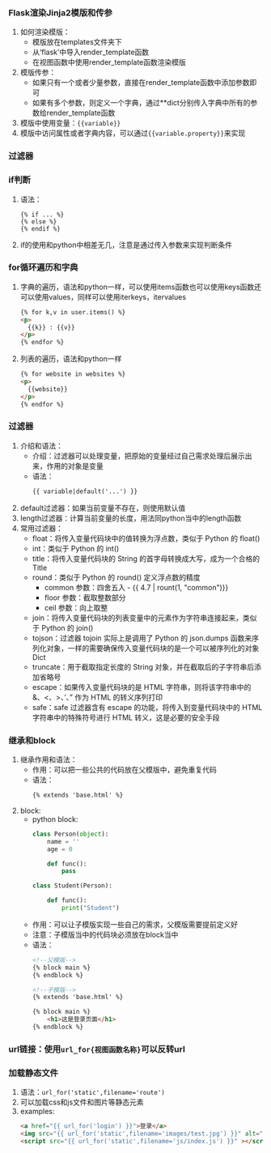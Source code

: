 ### Flask渲染Jinja2模版和传参

1. 如何渲染模版：
    * 模版放在templates文件夹下
    * 从‘flask’中导入render_template函数
    * 在视图函数中使用render_template函数渲染模版
2. 模版传参：
    * 如果只有一个或者少量参数，直接在render_template函数中添加参数即可
    * 如果有多个参数，则定义一个字典，通过**dict分别传入字典中所有的参数给render_template函数
3. 模版中使用变量：`{{variable}}`
4. 模版中访问属性或者字典内容，可以通过`{{variable.property}}`来实现

### 过滤器

### if判断

1. 语法：
    ```
    {% if ... %}
    {% else %}
    {% endif %}
    ```
2. if的使用和python中相差无几，注意是通过传入参数来实现判断条件

### for循环遍历和字典

1. 字典的遍历，语法和python一样，可以使用items函数也可以使用keys函数还可以使用values，同样可以使用iterkeys，itervalues
    ```html
    {% for k,v in user.items() %}
    <p>
      {{k}} : {{v}}
    </p>
    {% endfor %}
    ```
2. 列表的遍历，语法和python一样
    ```html
    {% for website in websites %}
    <p>
      {{website}}
    </p>
    {% endfor %}
    ```

### 过滤器

1. 介绍和语法：
    * 介绍：过滤器可以处理变量，把原始的变量经过自己需求处理后展示出来，作用的对象是变量
    * 语法：
      ```html
      {{ variable|default('...') }}
      ```
2. default过滤器：如果当前变量不存在，则使用默认值
3. length过滤器：计算当前变量的长度，用法同python当中的length函数
4. 常用过滤器：
    * float：将传入变量代码块中的值转换为浮点数，类似于 Python 的 float()
    * int：类似于 Python 的 int()
    * title：将传入变量代码块的 String 的首字母转换成大写，成为一个合格的 Title
    * round：类似于 Python 的 round() 定义浮点数的精度
        - common 参数：四舍五入 - {{ 4.7 | rount(1, "common")}}
        - floor 参数：截取整数部分
        - ceil 参数：向上取整
    * join：将传入变量代码块的列表变量中的元素作为字符串连接起来，类似于 Python 的 join()
    * tojson：过滤器 tojoin 实际上是调用了 Python 的 json.dumps 函数来序列化对象，一样的需要确保传入变量代码块的是一个可以被序列化的对象 Dict
    * truncate：用于截取指定长度的 String 对象，并在截取后的子字符串后添加省略号
    * escape：如果传入变量代码块的是 HTML 字符串，则将该字符串中的 &、<、>、’、” 作为 HTML 的转义序列打印
    * safe：safe 过滤器含有 escape 的功能，将传入到变量代码块中的 HTML 字符串中的特殊符号进行 HTML 转义，这是必要的安全手段

### 继承和block

1. 继承作用和语法：
    * 作用：可以把一些公共的代码放在父模版中，避免重复代码
    * 语法：
      ```html
      {% extends 'base.html' %}
      ```
2. block:
    * python block:
      ```python
      class Person(object):
          name = ''
          age = 0

          def func():
              pass

      class Student(Person):

          def func():
              print("Student")
      ```
    * 作用：可以让子模版实现一些自己的需求，父模版需要提前定义好
    * 注意：子模版当中的代码块必须放在block当中
    * 语法：
      ```html
      <!--父模版-->
      {% block main %}
      {% endblock %}

      <!--子模版-->
      {% extends 'base.html' %}

      {% block main %}
          <h1>这是登录页面</h1>
      {% endblock %}
      ```

### url链接：使用`url_for{视图函数名称}`可以反转url

### 加载静态文件
1. 语法：`url_for('static',filename='route')`
2. 可以加载css和js文件和图片等静态元素
3. examples:
    ```html
    <a href="{{ url_for('login') }}">登录</a>
    <img src="{{ url_for('static',filename='images/test.jpg') }}" alt="r">
    <script src="{{ url_for('static',filename='js/index.js') }}" ></script>
    ```
